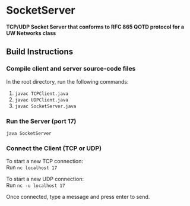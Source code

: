 # SocketServer
**TCP/UDP Socket Server that conforms to RFC 865 QOTD protocol for a UW Networks class**

## Build Instructions
### Compile client and server source-code files
In the root directory, run the following commands:

1. `javac TCPClient.java`
2. `javac UDPClient.java`
3. `javac SocketServer.java`


### Run the Server (port 17)
`java SocketServer`


### Connect the Client (TCP or UDP)

To start a new TCP connection: <br>
Run `nc localhost 17`

To start a new UDP connection: <br>
Run `nc -u localhost 17`


Once connected, type a message and press enter to send. 


